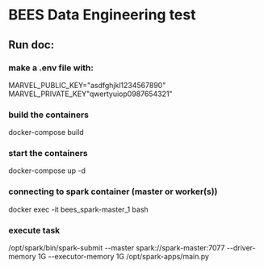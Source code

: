 # BEES Data Engineering test

## Run doc:

### make a .env file with:<br> 
MARVEL_PUBLIC_KEY="asdfghjkl1234567890"<br>
MARVEL_PRIVATE_KEY"qwertyuiop0987654321"<br>

### build the containers
docker-compose build<br>

### start the containers
docker-compose up -d

### connecting to spark container (master or worker(s))
docker exec -it bees_spark-master_1 bash

### execute task
/opt/spark/bin/spark-submit --master spark://spark-master:7077 --driver-memory 1G --executor-memory 1G /opt/spark-apps/main.py